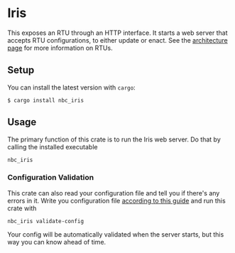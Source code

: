 # Iris

This exposes an RTU through an HTTP interface. It starts a web server that accepts RTU configurations, to either update or enact. See the [architecture page](https://github.com/NavasotaBrewing/documentation/blob/master/architecture.md) for more information on RTUs.

## Setup

You can install the latest version with `cargo`:

```
$ cargo install nbc_iris
```

## Usage

The primary function of this crate is to run the Iris web server. Do that by calling the installed executable

```text
nbc_iris
```

### Configuration Validation

This crate can also read your configuration file and tell you if there's any errors in it. Write you configuration file [according to this guide](https://github.com/NavasotaBrewing/documentation/blob/master/RTU_Configuration/configuration.md) and run this crate with

```text
nbc_iris validate-config
```

Your config will be automatically validated when the server starts, but this way you can know ahead of time.
